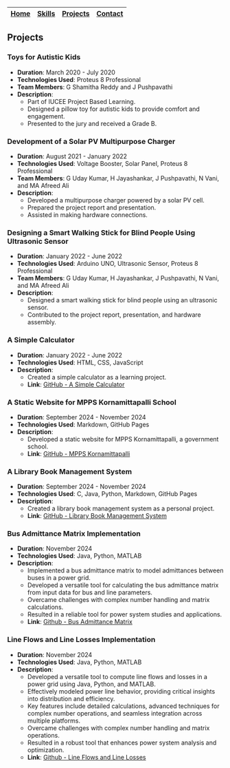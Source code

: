 | [Home](./README.md) | [Skills](./skills.md) | [Projects](./projects.md) | [Contact](./contact.md) |
|---|---|---|---|

## Projects

### Toys for Autistic Kids
- **Duration**: March 2020 - July 2020
- **Technologies Used**: Proteus 8 Professional
- **Team Members**: G Shamitha Reddy and J Pushpavathi
- **Description**: 
    - Part of IUCEE Project Based Learning.
    - Designed a pillow toy for autistic kids to provide comfort and engagement.
    - Presented to the jury and received a Grade B.

### Development of a Solar PV Multipurpose Charger
- **Duration**: August 2021 - January 2022
- **Technologies Used**: Voltage Booster, Solar Panel, Proteus 8 Professional
- **Team Members**: G Uday Kumar, H Jayashankar, J Pushpavathi, N Vani, and MA Afreed Ali
- **Description**: 
    - Developed a multipurpose charger powered by a solar PV cell.
    - Prepared the project report and presentation.
    - Assisted in making hardware connections.

### Designing a Smart Walking Stick for Blind People Using Ultrasonic Sensor
- **Duration**: January 2022 - June 2022
- **Technologies Used**: Arduino UNO, Ultrasonic Sensor, Proteus 8 Professional
- **Team Members**: G Uday Kumar, H Jayashankar, J Pushpavathi, N Vani, and MA Afreed Ali
- **Description**: 
    - Designed a smart walking stick for blind people using an ultrasonic sensor.
    - Contributed to the project report, presentation, and hardware assembly.

### A Simple Calculator
- **Duration**: January 2022 - June 2022
- **Technologies Used**: HTML, CSS, JavaScript
- **Description**: 
    - Created a simple calculator as a learning project.
    - **Link**: [GitHub - A Simple Calculator](https://sree2011.github.io/a-simple-calculator/)

### A Static Website for MPPS Kornamittapalli School
- **Duration**: September 2024 - November 2024
- **Technologies Used**: Markdown, GitHub Pages
- **Description**: 
    - Developed a static website for MPPS Kornamittapalli, a government school.
    - **Link**: [GitHub - MPPS Kornamittapalli](https://sree2011.github.io/mpps-kornamittapalli/)

### A Library Book Management System
- **Duration**: September 2024 - November 2024
- **Technologies Used**: C, Java, Python, Markdown, GitHub Pages
- **Description**: 
    - Created a library book management system as a personal project.
    - **Link**: [GitHub - Library Book Management System](https://sree2011.github.io/library-management-system-main-doc/)

### Bus Admittance Matrix Implementation
- **Duration**: November 2024
- **Technologies Used**: Java, Python, MATLAB
- **Description**: 
    - Implemented a bus admittance matrix to model admittances between buses in a power grid.
    - Developed a versatile tool for calculating the bus admittance matrix from input data for bus and line parameters.
    - Overcame challenges with complex number handling and matrix calculations.
    - Resulted in a reliable tool for power system studies and applications.
    - **Link**: [Github - Bus Admittance Matrix](https://sree2011.github.io/bus-admittance-matrix/)

### Line Flows and Line Losses Implementation
- **Duration**: November 2024  
- **Technologies Used**: Java, Python, MATLAB  
- **Description**:
    - Developed a versatile tool to compute line flows and losses in a power grid using Java, Python, and MATLAB.
    - Effectively modeled power line behavior, providing critical insights into distribution and efficiency.
    - Key features include detailed calculations, advanced techniques for complex number operations, and seamless integration across multiple platforms.
    - Overcame challenges with complex number handling and matrix operations.
    - Resulted in a robust tool that enhances power system analysis and optimization.
    - **Link**: [Github - Line Flows and Line Losses](https://sree2011.github.io/line-flows-and-losses/)


